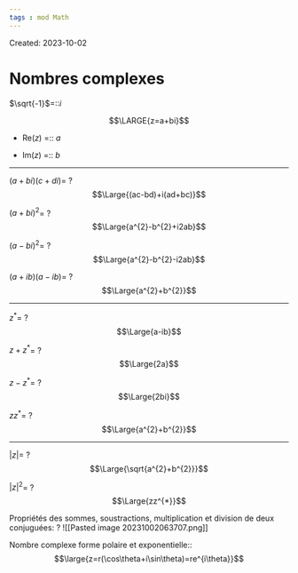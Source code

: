 ```yaml
---
tags : mod Math
---
```

Created: 2023-10-02

# Nombres complexes
$\sqrt{-1}$=::$i$
<!--SR:!2023-11-24,11,266-->

$$\LARGE{z=a+bi}$$
- Re($z$) =:: $a$
<!--SR:!2023-12-26,35,306-->
- Im($z$) =:: $b$
<!--SR:!2024-01-13,68,250-->

---
$(a+bi)(c+di)$=
?
$$\Large{(ac-bd)+i(ad+bc)}$$
<!--SR:!2023-11-22,2,226-->

$(a+bi)^{2}$=
?
$$\Large{a^{2}-b^{2}+i2ab}$$
<!--SR:!2023-11-26,10,250-->

$(a-bi)^{2}$=
?
$$\Large{a^{2}-b^{2}-i2ab}$$
<!--SR:!2023-11-23,5,230-->

$(a+ib)(a-ib)$=
?
$$\Large{a^{2}+b^{2}}$$
<!--SR:!2023-11-25,11,266-->

---

$z^{*}$=
?
$$\Large{a-ib}$$
<!--SR:!2023-11-25,9,291-->

$z+z^*$=
?
$$\Large{2a}$$
<!--SR:!2023-11-26,8,252-->

$z-z^{*}$=
?
$$\Large{2bi}$$
<!--SR:!2023-11-27,11,266-->

$zz^{*}$=
?
$$\Large{a^{2}+b^{2}}$$
<!--SR:!2023-12-05,15,230-->

---
$|z|$=
?
$$\Large{\sqrt{a^{2}+b^{2}}}$$
<!--SR:!2023-11-23,10,286-->

$|z|^{2}$=
?
$$\Large{zz^{*}}$$
<!--SR:!2023-11-22,8,246-->

Propriétés des sommes, soustractions, multiplication et division de deux conjuguées:
?
![[Pasted image 20231002063707.png]]
<!--SR:!2023-11-27,7,252-->

Nombre complexe forme polaire et exponentielle::$$\large{z=r(\cos\theta+i\sin\theta)=re^{i\theta}}$$
<!--SR:!2023-11-24,11,246-->
